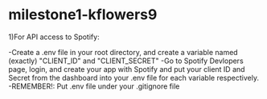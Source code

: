 # milestone1-kflowers9
1)For API access to Spotify:

-Create a .env file in your root directory, and create a variable named (exactly) "CLIENT_ID" and "CLIENT_SECRET"
-Go to Spotify Devlopers page, login, and create your app with Spotify and put your client ID and Secret from the dashboard into your .env file for each variable respectively. 
-REMEMBER!: Put .env file under your .gitignore file 
